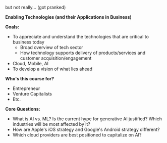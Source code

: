 but not really... (got pranked)

**Enabling Technologies (and their Applications in Business)**

**Goals:**
- To appreciate and understand the technologies that are critical to business today
	- Broad overview of tech sector
	- How technology supports delivery of products/services and customer acquisition/engagement
- Cloud, Mobile, AI
- To develop a vision of what lies ahead

**Who's this course for?**
- Entrepreneur
- Venture Capitalists
- Etc.

**Core Questions:**
- What is AI vs. ML? Is the current hype for generative AI justified? Which industries will be most affected by it?
- How are Apple's iOS strategy and Google's Android strategy different?
- Which cloud providers are best positioned to capitalize on AI?

